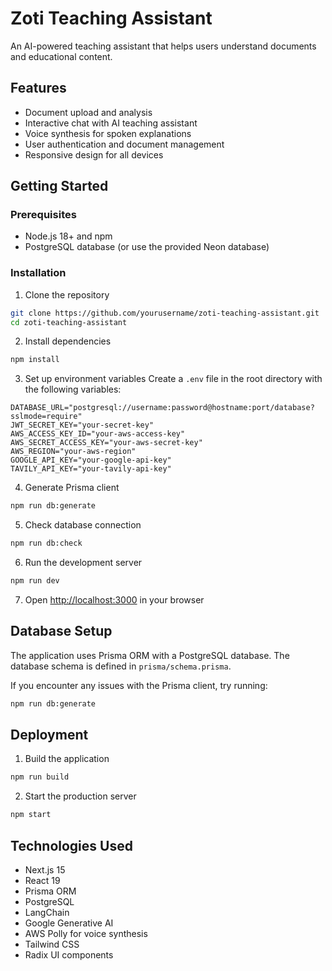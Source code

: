 # Zoti Teaching Assistant

An AI-powered teaching assistant that helps users understand documents and educational content.

## Features

- Document upload and analysis
- Interactive chat with AI teaching assistant
- Voice synthesis for spoken explanations
- User authentication and document management
- Responsive design for all devices

## Getting Started

### Prerequisites

- Node.js 18+ and npm
- PostgreSQL database (or use the provided Neon database)

### Installation

1. Clone the repository
```bash
git clone https://github.com/yourusername/zoti-teaching-assistant.git
cd zoti-teaching-assistant
```

2. Install dependencies
```bash
npm install
```

3. Set up environment variables
Create a `.env` file in the root directory with the following variables:
```
DATABASE_URL="postgresql://username:password@hostname:port/database?sslmode=require"
JWT_SECRET_KEY="your-secret-key"
AWS_ACCESS_KEY_ID="your-aws-access-key"
AWS_SECRET_ACCESS_KEY="your-aws-secret-key"
AWS_REGION="your-aws-region"
GOOGLE_API_KEY="your-google-api-key"
TAVILY_API_KEY="your-tavily-api-key"
```

4. Generate Prisma client
```bash
npm run db:generate
```

5. Check database connection
```bash
npm run db:check
```

6. Run the development server
```bash
npm run dev
```

7. Open [http://localhost:3000](http://localhost:3000) in your browser

## Database Setup

The application uses Prisma ORM with a PostgreSQL database. The database schema is defined in `prisma/schema.prisma`.

If you encounter any issues with the Prisma client, try running:
```bash
npm run db:generate
```

## Deployment

1. Build the application
```bash
npm run build
```

2. Start the production server
```bash
npm start
```

## Technologies Used

- Next.js 15
- React 19
- Prisma ORM
- PostgreSQL
- LangChain
- Google Generative AI
- AWS Polly for voice synthesis
- Tailwind CSS
- Radix UI components 